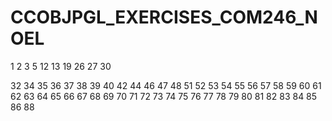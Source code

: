 # CCOBJPGL_EXERCISES_COM246_NOEL




1
2
3
5
12
13
19
26
27
30

32
34
35
36
37
38
39
40
42
44
46
47
48
51
52
53
54
55
56
57
58
59
60
61
62
63
64
65
66
67
68
69
70
71
72
73
74
75
76
77
78
79
80
81
82
83
84
85
86
88

